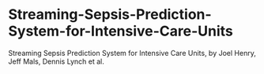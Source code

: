# Streaming-Sepsis-Prediction-System-for-Intensive-Care-Units
Streaming Sepsis Prediction System for Intensive Care Units, by Joel Henry, Jeff Mals, Dennis Lynch et al.
